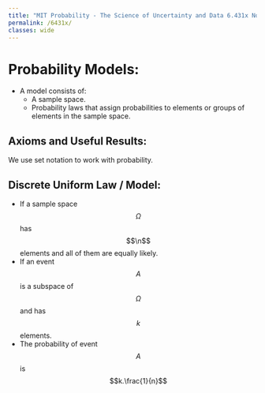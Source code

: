 ```yaml
---
title: "MIT Probability - The Science of Uncertainty and Data 6.431x Notes"
permalink: /6431x/
classes: wide
---
```

<!-- Course notes
-->

# Probability Models:
- A model consists of:
    - A sample space.
    - Probability laws that assign probabilities to elements or groups of elements in the sample space.

## Axioms and Useful Results:
We use set notation to work with probability.


## Discrete Uniform Law / Model:
- If a sample space $$\Omega$$ has $$\n$$ elements and all of them are equally likely.
- If an event $$A$$ is a subspace of $$\Omega$$ and has $$k$$ elements.
- The probability of event $$A$$ is $$k.\frac{1}{n}$$
